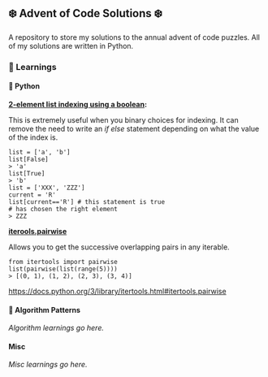 ## ❄️ Advent of Code Solutions ❄️

A repository to store my solutions to the annual advent of code puzzles. All of my solutions are written in Python.

### 📝 Learnings

#### :snake: Python

**<u>2-element list indexing using a boolean</u>:**

This is extremely useful when you binary choices for indexing. It can remove the need to write an *if else* statement depending on what the value of the index is.

```
list = ['a', 'b']
list[False]
> 'a'
list[True]
> 'b'
list = ['XXX', 'ZZZ']
current = 'R'
list[current=='R'] # this statement is true
# has chosen the right element
> ZZZ 
```

**<u>iterools.pairwise</u>**

Allows you to get the successive overlapping pairs in any iterable.
```
from itertools import pairwise
list(pairwise(list(range(5))))
> [(0, 1), (1, 2), (2, 3), (3, 4)]
```
https://docs.python.org/3/library/itertools.html#itertools.pairwise

#### 🧠 Algorithm Patterns
*Algorithm learnings go here.*

#### Misc
*Misc learnings go here.*
